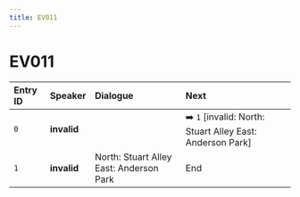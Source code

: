 ```yaml
---
title: EV011
---
```


# EV011


| Entry ID | Speaker | Dialogue | Next |
| :------- | :------ | :------- | :------------ |
| `0` | **invalid** |  | ➡️ `1` \[invalid: North: Stuart Alley East: Anderson Park\] |
| `1` | **invalid** | North: Stuart Alley East: Anderson Park | End |
